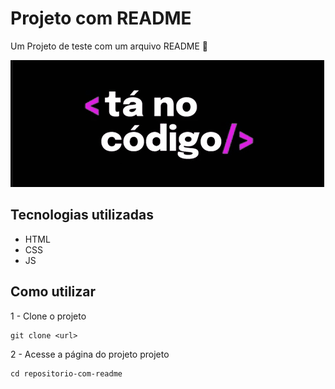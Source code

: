 # Projeto com README
Um Projeto de teste com um arquivo README 🚀

[<img src="./tela.gif" alt= gif da tela inicial do projeto xyz>](https://google.com)

## Tecnologias utilizadas
- HTML
- CSS
- JS

## Como utilizar

1 -  Clone o projeto
```
git clone <url>
```

2 - Acesse a página do projeto projeto
```
cd repositorio-com-readme
```